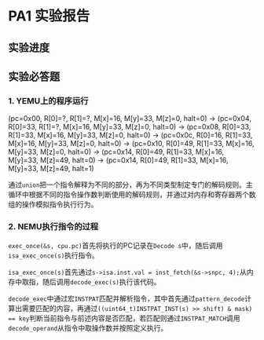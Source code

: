 # PA1 实验报告

## 实验进度

## 实验必答题

### 1. YEMU上的程序运行

(pc=0x00, R[0]=?,  R[1]=?,  M[x]=16, M[y]=33, M[z]=0,  halt=0) ->
(pc=0x04, R[0]=33, R[1]=?,  M[x]=16, M[y]=33, M[z]=0,  halt=0) ->
(pc=0x08, R[0]=33, R[1]=33, M[x]=16, M[y]=33, M[z]=0,  halt=0) ->
(pc=0x0c, R[0]=16, R[1]=33, M[x]=16, M[y]=33, M[z]=0,  halt=0) ->
(pc=0x10, R[0]=49, R[1]=33, M[x]=16, M[y]=33, M[z]=0,  halt=0) ->
(pc=0x14, R[0]=49, R[1]=33, M[x]=16, M[y]=33, M[z]=49, halt=0) ->
(pc=0x14, R[0]=49, R[1]=33, M[x]=16, M[y]=33, M[z]=49, halt=1)

通过`union`把一个指令解释为不同的部分，再为不同类型制定专门的解码规则。主循环中根据不同的指令操作数判断使用的解码规则，并通过对内存和寄存器两个数组的操作模拟指令执行行为。


### 2. NEMU执行指令的过程

`exec_once(&s, cpu.pc)`首先将执行的PC记录在`Decode s`中，随后调用`isa_exec_once(s)`执行指令。

`isa_exec_once(s)`首先通过`s->isa.inst.val = inst_fetch(&s->snpc, 4);`从内存中取指，随后调用`decode_exec(s)`执行该代码。

`decode_exec`中通过宏`INSTPAT`匹配并解析指令，其中首先通过`pattern_decode`计算出需要匹配的内容，再通过`((uint64_t)INSTPAT_INST(s) >> shift) & mask) == key`判断当前指令与前述内容是否匹配，若匹配则通过`INSTPAT_MATCH`调用`decode_operand`从指令中取操作数并按照定义执行。